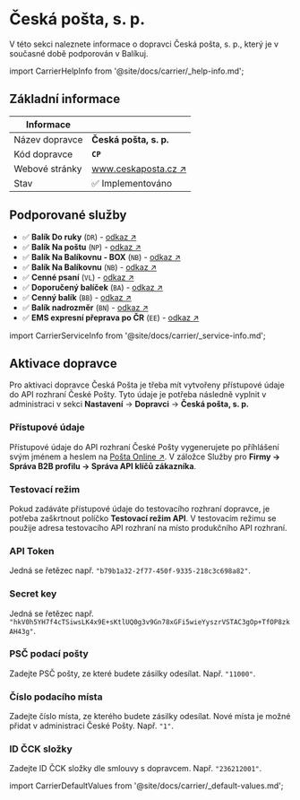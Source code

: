 ﻿---
sidebar_position: 1
---

# Česká pošta, s. p.
V této sekci naleznete informace o dopravci Česká pošta, s. p., který je v současné době podporován v Balíkuj.

import CarrierHelpInfo from '@site/docs/carrier/_help-info.md';

<CarrierHelpInfo />


## Základní informace
| Informace |  |
| ----------- | ----------- |
| Název dopravce | **Česká pošta, s. p.** |
| Kód dopravce | **`CP`** |
| Webové stránky | [www.ceskaposta.cz ↗️](https://www.ceskaposta.cz) |
| Stav | ✅️ Implementováno | 


## Podporované služby
- ✅️ **Balík Do ruky** (`DR`) - [odkaz ↗️](https://www.ceskaposta.cz/sluzby/baliky/cr/balik-do-ruky)
- ✅️ **Balík Na poštu** (`NP`) - [odkaz ↗️](https://www.ceskaposta.cz/sluzby/baliky/cr/balik-na-postu)
- ✅️ **Balík Na Balíkovnu - BOX** (`NB`)  - [odkaz ↗️](https://www.ceskaposta.cz/sluzby/baliky/cr/balikovna-box)
- ✅️ **Balík Na Balíkovnu** (`NB`)  - [odkaz ↗️](https://www.ceskaposta.cz/sluzby/baliky/cr/balikovna-box)
- ✅️ **Cenné psaní** (`VL`)  - [odkaz ↗️](https://www.ceskaposta.cz/sluzby/psani/cr/cenne-psani)
- ✅️ **Doporučený balíček** (`BA`)  - [odkaz ↗️](https://www.ceskaposta.cz/sluzby/baliky/cr/doporuceny-balicek)
- ✅️ **Cenný balík** (`BB`)  - [odkaz ↗️](https://www.ceskaposta.cz/sluzby/baliky/cr/cenny-balik)
- ✅️ **Balík nadrozměr** (`BN`)  - [odkaz ↗️](https://www.ceskaposta.cz/documents/10180/483878/Prod-List_Balik-Nadrozmer.pdf)
- ✅️ **EMS expresní přeprava po ČR** (`EE`)  - [odkaz ↗️](https://www.ceskaposta.cz/sluzby/baliky/cr/ems)

import CarrierServiceInfo from '@site/docs/carrier/_service-info.md';

<CarrierServiceInfo />


## Aktivace dopravce
Pro aktivaci dopravce Česká Pošta je třeba mít vytvořeny přístupové údaje do API rozhraní České Pošty. Tyto údaje je potřeba následně vyplnit v administraci v sekci **Nastavení** -> **Dopravci** -> **Česká pošta, s. p.**

### Přístupové údaje
Přístupové údaje do API rozhraní České Pošty vygenerujete po příhlášení svým jménem a heslem na [Pošta Online ↗️](https://www.postaonline.cz/index). V záložce Služby pro **Firmy -> Správa B2B profilu -> Správa API klíčů zákazníka**.

### Testovací režim
Pokud zadáváte přístupové údaje do testovacího rozhraní dopravce, je potřeba zaškrtnout políčko **Testovací režim API**. V testovacím režimu se použije adresa testovacího API rozhraní na místo produkčního API rozhraní.

### API Token
 Jedná se řetězec např. `"b79b1a32-2f77-450f-9335-218c3c698a82"`.

### Secret key
Jedná se řetězec např. `"hkV0h5YH7f4cTSiwsLK4x9E+sKtlUQ0g3v9Gn78xGFi5wieYyszrVSTAC3gOp+TfOP8zkAH43g"`.

### PSČ podací pošty
Zadejte PSČ pošty, ze které budete zásilky odesílat. Např. `"11000"`.

### Číslo podacího místa
Zadejte číslo místa, ze kterého budete zásilky odesílat. Nové místa je možné přidat v administraci České Pošty. Např. `"1"`.

### ID ČCK složky
Zadejte ID ČCK složky dle smlouvy s dopravcem. Např. `"236212001"`.

import CarrierDefaultValues from '@site/docs/carrier/_default-values.md';

<CarrierDefaultValues />